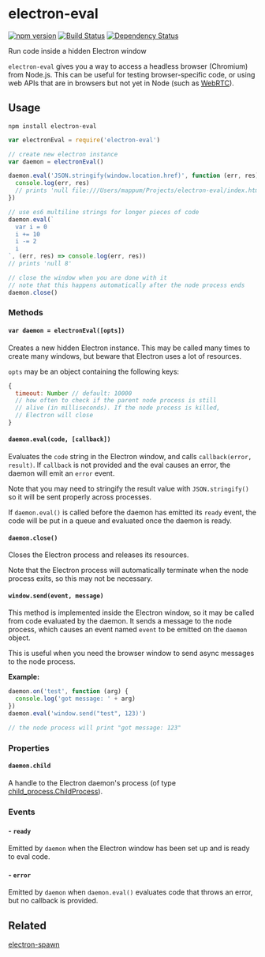 # electron-eval

[![npm version](https://img.shields.io/npm/v/electron-eval.svg)](https://www.npmjs.com/package/electron-eval)
[![Build Status](https://travis-ci.org/mappum/electron-eval.svg?branch=master)](https://travis-ci.org/mappum/electron-eval)
[![Dependency Status](https://david-dm.org/mappum/electron-eval.svg)](https://david-dm.org/mappum/electron-eval)

Run code inside a hidden Electron window

`electron-eval` gives you a way to access a headless browser (Chromium) from Node.js. This can be useful for testing browser-specific code, or using web APIs that are in browsers but not yet in Node (such as [WebRTC](https://github.com/mappum/electron-webrtc)).

## Usage

`npm install electron-eval`

```js
var electronEval = require('electron-eval')

// create new electron instance
var daemon = electronEval()

daemon.eval('JSON.stringify(window.location.href)', function (err, res) {
  console.log(err, res)
  // prints 'null file:///Users/mappum/Projects/electron-eval/index.html'
})

// use es6 multiline strings for longer pieces of code
daemon.eval(`
  var i = 0
  i += 10
  i -= 2
  i
`, (err, res) => console.log(err, res))
// prints 'null 8'

// close the window when you are done with it
// note that this happens automatically after the node process ends
daemon.close()
```

### Methods

#### `var daemon = electronEval([opts])`

Creates a new hidden Electron instance. This may be called many times to create many windows, but beware that Electron uses a lot of resources.

`opts` may be an object containing the following keys:
```js
{
  timeout: Number // default: 10000
  // how often to check if the parent node process is still
  // alive (in milliseconds). If the node process is killed,
  // Electron will close
}
```

#### `daemon.eval(code, [callback])`

Evaluates the `code` string in the Electron window, and calls   `callback(error, result)`. If `callback` is not provided and the eval causes an error, the daemon will emit an `error` event.

Note that you may need to stringify the result value with `JSON.stringify()` so it will be sent properly across processes.

If `daemon.eval()` is called before the daemon has emitted its `ready` event, the code will be put in a queue and evaluated once the daemon is ready.

#### `daemon.close()`

Closes the Electron process and releases its resources.

Note that the Electron process will automatically terminate when the node process exits, so this may not be necessary.

#### `window.send(event, message)`

This method is implemented inside the Electron window, so it may be called from code evaluated by the daemon. It sends a message to the node process, which causes an event named `event` to be emitted on the `daemon` object.

This is useful when you need the browser window to send async messages to the node process.

**Example:**
```js
daemon.on('test', function (arg) {
  console.log('got message: ' + arg)
})
daemon.eval('window.send("test", 123)')

// the node process will print "got message: 123"
```
### Properties

#### `daemon.child`

A handle to the Electron daemon's process (of type [child_process.ChildProcess](https://nodejs.org/api/child_process.html#child_process_class_childprocess)).

### Events

#### - `ready`
Emitted by `daemon` when the Electron window has been set up and is ready to eval code.
#### - `error`
Emitted by `daemon` when `daemon.eval()` evaluates code that throws an error, but no callback is provided.

## Related

[electron-spawn](https://github.com/maxogden/electron-spawn)
